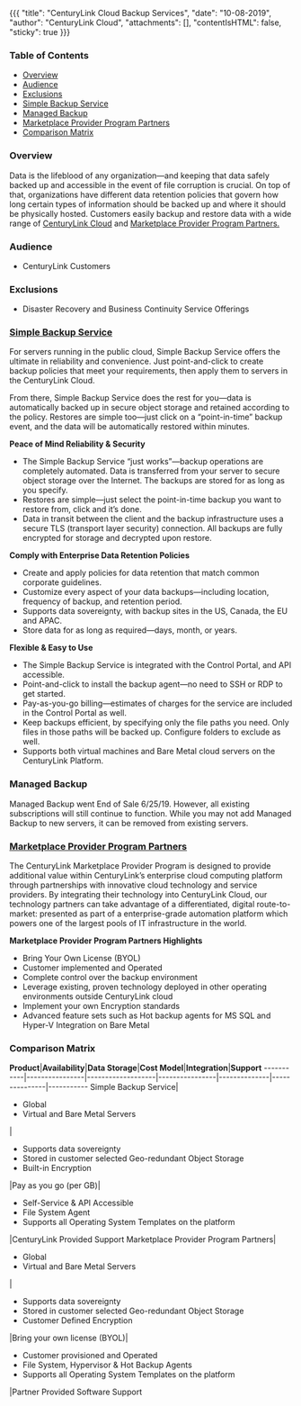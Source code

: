 {{{
  "title": "CenturyLink Cloud Backup Services",
  "date": "10-08-2019",
  "author": "CenturyLink Cloud",
  "attachments": [],
  "contentIsHTML": false,
  "sticky": true
}}}

### Table of Contents

* [Overview](#overview)
* [Audience](#audience)
* [Exclusions](#exclusions)
* [Simple Backup Service](#simple-backup-service)
* [Managed Backup](#managed-backup)
* [Marketplace Provider Program Partners](#marketplace-provider-program-partners)
* [Comparison Matrix](#comparison-matrix)

### Overview
Data is the lifeblood of any organization—and keeping that data safely backed up and accessible in the event of file corruption is crucial. On top of that, organizations have different data retention policies that govern how long certain types of information should be backed up and where it should be physically hosted.  Customers easily backup and restore data with a wide range of [CenturyLink Cloud](//www.ctl.io) and [Marketplace Provider Program Partners.](//www.ctl.io/marketplace/program/)

### Audience
* CenturyLink Customers

### Exclusions
* Disaster Recovery and Business Continuity Service Offerings

### [Simple Backup Service](//www.ctl.io/simple-backup-service/)
For servers running in the public cloud, Simple Backup Service offers the ultimate in reliability and convenience. Just point-and-click to create backup policies that meet your requirements, then apply them to servers in the CenturyLink Cloud.

From there, Simple Backup Service does the rest for you—data is automatically backed up in secure object storage and retained according to the policy. Restores are simple too—just click on a “point-in-time” backup event, and the data will be automatically restored within minutes.

**Peace of Mind Reliability & Security**
* The Simple Backup Service “just works”—backup operations are completely automated. Data is transferred from your server to secure object storage over the Internet. The backups are stored for as long as you specify.
* Restores are simple—just select the point-in-time backup you want to restore from, click and it’s done.
* Data in transit between the client and the backup infrastructure uses a secure TLS (transport layer security) connection. All backups are fully encrypted for storage and decrypted upon restore.

**Comply with Enterprise Data Retention Policies**
* Create and apply policies for data retention that match common corporate guidelines.
* Customize every aspect of your data backups—including location, frequency of backup, and retention period.
* Supports data sovereignty, with backup sites in the US, Canada, the EU and APAC.
* Store data for as long as required—days, month, or years.

**Flexible & Easy to Use**
* The Simple Backup Service is integrated with the Control Portal, and API accessible.
* Point-and-click to install the backup agent—no need to SSH or RDP to get started.
* Pay-as-you-go billing—estimates of charges for the service are included in the Control Portal as well.
* Keep backups efficient, by specifying only the file paths you need. Only files in those paths will be backed up. Configure folders to exclude as well.
* Supports both virtual machines and Bare Metal cloud servers on the CenturyLink Platform.

### Managed Backup
Managed Backup went End of Sale 6/25/19. However, all existing subscriptions will still continue to function. While you may not add Managed Backup to new servers, it can be removed from existing servers.

### [Marketplace Provider Program Partners](//www.ctl.io/marketplace/program)
The CenturyLink Marketplace Provider Program is designed to provide additional value within CenturyLink’s enterprise cloud computing platform through partnerships with innovative cloud technology and service providers. By integrating their technology into CenturyLink Cloud, our technology partners can take advantage of a differentiated, digital route-to-market: presented as part of a enterprise-grade automation platform which powers one of the largest pools of IT infrastructure in the world.

**Marketplace Provider Program Partners Highlights**
* Bring Your Own License (BYOL)
* Customer implemented and Operated
* Complete control over the backup environment
* Leverage existing, proven technology deployed in other operating environments outside CenturyLink cloud
* Implement your own Encryption standards
* Advanced feature sets such as Hot backup agents for MS SQL and Hyper-V Integration on Bare Metal

### Comparison Matrix

**Product**|**Availability**|**Data Storage**|**Cost Model**|**Integration**|**Support**
-----------|----------------|-------------------|----------------|--------------|---------------|-----------
Simple Backup Service|<ul><li>Global</li><li>Virtual and Bare Metal Servers</li></ul>|<ul><li>Supports data sovereignty</li><li>Stored in customer selected Geo-redundant Object Storage</li><li>Built-in Encryption</li></ul>|Pay as you go (per GB)|<ul><li>Self-Service & API Accessible</li><li>File System Agent</li><li>Supports all Operating System Templates on the platform</li></ul>|CenturyLink Provided Support
Marketplace Provider Program Partners|<ul><li>Global</li><li>Virtual and Bare Metal Servers</li></ul>|<ul><li>Supports data sovereignty</li><li>Stored in customer selected Geo-redundant Object Storage</li><li>Customer Defined Encryption</li></ul>|Bring your own license (BYOL)|<ul><li>Customer provisioned and Operated</li><li>File System, Hypervisor & Hot Backup Agents</li><li>Supports all Operating System Templates on the platform</li></ul>|Partner Provided Software Support
